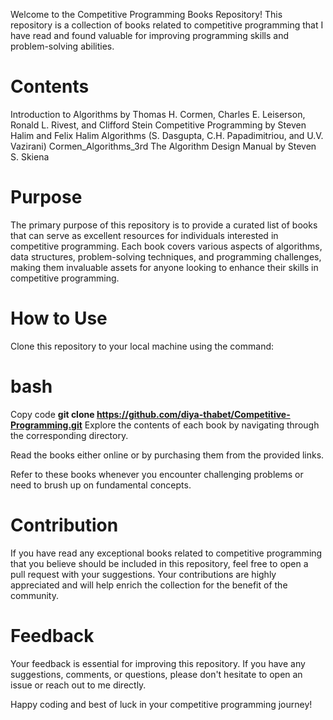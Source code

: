 Welcome to the Competitive Programming Books Repository! This repository is a collection of books related to competitive programming that I have read and found valuable for improving programming skills and problem-solving abilities.

# Contents

Introduction to Algorithms by Thomas H. Cormen, Charles E. Leiserson, Ronald L. Rivest, and Clifford Stein
Competitive Programming by Steven Halim and Felix Halim
Algorithms (S. Dasgupta, C.H.  Papadimitriou, and U.V. Vazirani)
Cormen_Algorithms_3rd
The Algorithm Design Manual by Steven S. Skiena


# Purpose
The primary purpose of this repository is to provide a curated list of books that can serve as excellent resources for individuals interested in competitive programming. Each book covers various aspects of algorithms, data structures, problem-solving techniques, and programming challenges, making them invaluable assets for anyone looking to enhance their skills in competitive programming.

# How to Use
Clone this repository to your local machine using the command:

# bash
Copy code
**git clone https://github.com/diya-thabet/Competitive-Programming.git**
Explore the contents of each book by navigating through the corresponding directory.

Read the books either online or by purchasing them from the provided links.

Refer to these books whenever you encounter challenging problems or need to brush up on fundamental concepts.

# Contribution
If you have read any exceptional books related to competitive programming that you believe should be included in this repository, feel free to open a pull request with your suggestions. Your contributions are highly appreciated and will help enrich the collection for the benefit of the community.

# Feedback
Your feedback is essential for improving this repository. If you have any suggestions, comments, or questions, please don't hesitate to open an issue or reach out to me directly.

Happy coding and best of luck in your competitive programming journey!
